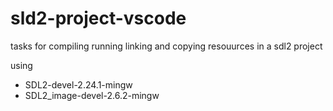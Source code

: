 # sld2-project-vscode
tasks for compiling running linking and copying resouurces in a sdl2 project

using 
- SDL2-devel-2.24.1-mingw
- SDL2_image-devel-2.6.2-mingw

